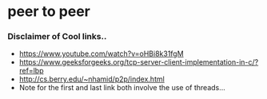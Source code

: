 # peer to peer 

### Disclaimer of Cool links..
* https://www.youtube.com/watch?v=oHBi8k31fgM
* https://www.geeksforgeeks.org/tcp-server-client-implementation-in-c/?ref=lbp
* http://cs.berry.edu/~nhamid/p2p/index.html
* Note for the first and last link both involve the use of threads...